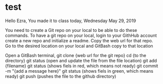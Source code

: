 # test


Hello Ezra,
You made it to class today, Wednesday May 29, 2019

You need to create a Git repo on your local to be able to do these commands.
To have a git repo on your local, login to your GithHub account create a new repo and initialize a readme. Copy the web url for that repo.
Go to the desired location on your local and GitBash copy to that location

Open a GitBash terminal,
git clone {web url for the git repo}
cd {to the directory}
git status
(open and update the file from the file location)
git add {filename}
git status (shows fiels in red, which means not ready)
git commit -m "{add a message here}"
git status (shows fiels in green, which means ready)
git push (pushes the file to the github directory)